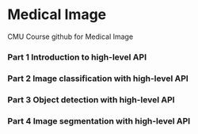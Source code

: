 # Medical Image

CMU Course github for Medical Image

### Part 1 Introduction to high-level API
### Part 2 Image classification with high-level API
### Part 3 Object detection with high-level API
### Part 4 Image segmentation with high-level API
